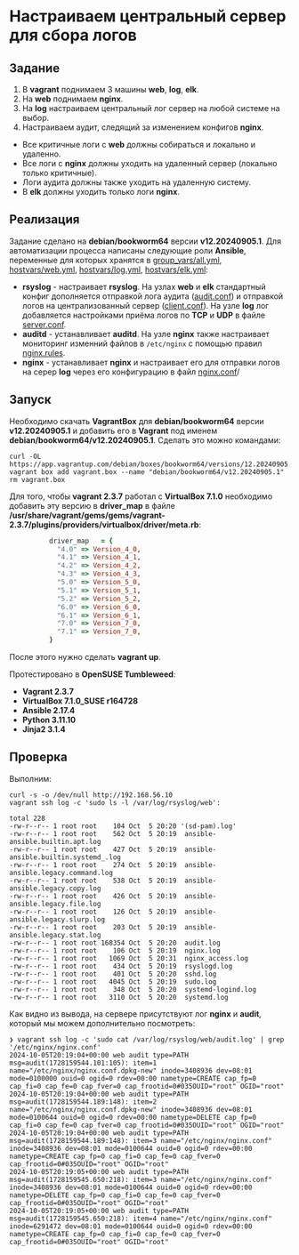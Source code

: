 # Настраиваем центральный сервер для сбора логов

## Задание

1. В **vagrant** поднимаем 3 машины **web**, **log**, **elk**.
2. На **web** поднимаем **nginx**.
3. На **log** настраиваем центральный лог сервер на любой системе на выбор.
4. Настраиваем аудит, следящий за изменением конфигов **nginx**.

- Все критичные логи с **web** должны собираться и локально и удаленно.
- Все логи с **nginx** должны уходить на удаленный сервер (локально только критичные).
- Логи аудита должны также уходить на удаленную систему.
- В **elk** должны уходить только логи **nginx**.

## Реализация

Задание сделано на **debian/bookworm64** версии **v12.20240905.1**. Для автоматизации процесса написаны следующие роли **Ansible**, переменные для которых хранятся в [group_vars/all.yml](group_vars/all.yml), [hostvars/web.yml](host_vars/web.yml), [hostvars/log.yml](host_vars/log.yml), [hostvars/elk.yml](host_vars/elk.yml):

- **rsyslog** - настраивает **rsyslog**. На узлах **web** и **elk** стандартный конфиг дополняется отправкой лога аудита ([audit.conf](roles/rsyslog/templates/audit.conf)) и отправкой логов на централизованный сервер ([client.conf](roles/rsyslog/templates/client.conf)). На узле **log** лог добавляется настройками приёма логов по **TCP** и **UDP** в файле [server.conf](roles/rsyslog/templates/server.conf).
- **auditd** - устанавливает **auditd**. На узле **nginx** также настраивает мониторинг изменний файлов в `/etc/nginx` с помощью правил [nginx.rules](roles/auditd/templates/nginx.rules).
- **nginx** - устанавливает **nginx** и настраивает его для отправки логов на серер **log** через его конфигурацию в файл [nginx.conf](roles/nginx/templates/nginx.conf)/

## Запуск

Необходимо скачать **VagrantBox** для **debian/bookworm64** версии **v12.20240905.1** и добавить его в **Vagrant** под именем **debian/bookworm64/v12.20240905.1**. Сделать это можно командами:

```shell
curl -OL https://app.vagrantup.com/debian/boxes/bookworm64/versions/12.20240905.1/providers/virtualbox/unknown/vagrant.box
vagrant box add vagrant.box --name "debian/bookworm64/v12.20240905.1"
rm vagrant.box
```

Для того, чтобы **vagrant 2.3.7** работал с **VirtualBox 7.1.0** необходимо добавить эту версию в **driver_map** в файле **/usr/share/vagrant/gems/gems/vagrant-2.3.7/plugins/providers/virtualbox/driver/meta.rb**:

```ruby
          driver_map   = {
            "4.0" => Version_4_0,
            "4.1" => Version_4_1,
            "4.2" => Version_4_2,
            "4.3" => Version_4_3,
            "5.0" => Version_5_0,
            "5.1" => Version_5_1,
            "5.2" => Version_5_2,
            "6.0" => Version_6_0,
            "6.1" => Version_6_1,
            "7.0" => Version_7_0,
            "7.1" => Version_7_0,
          }
```

После этого нужно сделать **vagrant up**.

Протестировано в **OpenSUSE Tumbleweed**:

- **Vagrant 2.3.7**
- **VirtualBox 7.1.0_SUSE r164728**
- **Ansible 2.17.4**
- **Python 3.11.10**
- **Jinja2 3.1.4**

## Проверка

Выполним:

```shell
curl -s -o /dev/null http://192.168.56.10
vagrant ssh log -c 'sudo ls -l /var/log/rsyslog/web':
```

```text
total 228
-rw-r--r-- 1 root root    104 Oct  5 20:20 '(sd-pam).log'
-rw-r--r-- 1 root root    562 Oct  5 20:19  ansible-ansible.builtin.apt.log
-rw-r--r-- 1 root root    427 Oct  5 20:19  ansible-ansible.builtin.systemd_.log
-rw-r--r-- 1 root root    274 Oct  5 20:19  ansible-ansible.legacy.command.log
-rw-r--r-- 1 root root    538 Oct  5 20:19  ansible-ansible.legacy.copy.log
-rw-r--r-- 1 root root    426 Oct  5 20:19  ansible-ansible.legacy.file.log
-rw-r--r-- 1 root root    126 Oct  5 20:19  ansible-ansible.legacy.slurp.log
-rw-r--r-- 1 root root    203 Oct  5 20:19  ansible-ansible.legacy.stat.log
-rw-r--r-- 1 root root 168354 Oct  5 20:20  audit.log
-rw-r--r-- 1 root root    106 Oct  5 20:19  nginx.log
-rw-r--r-- 1 root root   1069 Oct  5 20:31  nginx_access.log
-rw-r--r-- 1 root root    434 Oct  5 20:19  rsyslogd.log
-rw-r--r-- 1 root root    401 Oct  5 20:20  sshd.log
-rw-r--r-- 1 root root   4045 Oct  5 20:19  sudo.log
-rw-r--r-- 1 root root    348 Oct  5 20:20  systemd-logind.log
-rw-r--r-- 1 root root   3110 Oct  5 20:20  systemd.log
```

Как видно из вывода, на сервере присутствуют лог **nginx** и **audit**, который мы можем дополнительно посмотреть:

```text
❯ vagrant ssh log -c 'sudo cat /var/log/rsyslog/web/audit.log' | grep '/etc/nginx/nginx.conf'
2024-10-05T20:19:04+00:00 web audit type=PATH msg=audit(1728159544.101:105): item=1 name="/etc/nginx/nginx.conf.dpkg-new" inode=3408936 dev=08:01 mode=0100000 ouid=0 ogid=0 rdev=00:00 nametype=CREATE cap_fp=0 cap_fi=0 cap_fe=0 cap_fver=0 cap_frootid=0#035OUID="root" OGID="root"
2024-10-05T20:19:04+00:00 web audit type=PATH msg=audit(1728159544.189:148): item=2 name="/etc/nginx/nginx.conf.dpkg-new" inode=3408936 dev=08:01 mode=0100644 ouid=0 ogid=0 rdev=00:00 nametype=DELETE cap_fp=0 cap_fi=0 cap_fe=0 cap_fver=0 cap_frootid=0#035OUID="root" OGID="root"
2024-10-05T20:19:04+00:00 web audit type=PATH msg=audit(1728159544.189:148): item=3 name="/etc/nginx/nginx.conf" inode=3408936 dev=08:01 mode=0100644 ouid=0 ogid=0 rdev=00:00 nametype=CREATE cap_fp=0 cap_fi=0 cap_fe=0 cap_fver=0 cap_frootid=0#035OUID="root" OGID="root"
2024-10-05T20:19:05+00:00 web audit type=PATH msg=audit(1728159545.650:218): item=3 name="/etc/nginx/nginx.conf" inode=3408936 dev=08:01 mode=0100644 ouid=0 ogid=0 rdev=00:00 nametype=DELETE cap_fp=0 cap_fi=0 cap_fe=0 cap_fver=0 cap_frootid=0#035OUID="root" OGID="root"
2024-10-05T20:19:05+00:00 web audit type=PATH msg=audit(1728159545.650:218): item=4 name="/etc/nginx/nginx.conf" inode=6291472 dev=08:01 mode=0100644 ouid=0 ogid=0 rdev=00:00 nametype=CREATE cap_fp=0 cap_fi=0 cap_fe=0 cap_fver=0 cap_frootid=0#035OUID="root" OGID="root"
```
